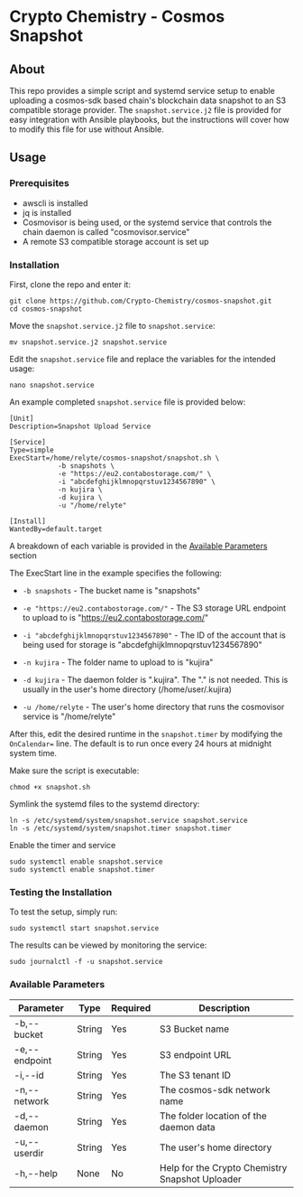 # Crypto Chemistry - Cosmos Snapshot

## About

This repo provides a simple script and systemd service setup to enable uploading a cosmos-sdk based chain's blockchain data snapshot to an S3 compatible storage provider. The `snapshot.service.j2` file is provided for easy integration with Ansible playbooks, but the instructions will cover how to modify this file for use without Ansible.

## Usage

### Prerequisites 
 - awscli is installed
 - jq is installed
 - Cosmovisor is being used, or the systemd service that controls the chain daemon is called "cosmovisor.service"
 - A remote S3 compatible storage account is set up

### Installation

First, clone the repo and enter it:

```
git clone https://github.com/Crypto-Chemistry/cosmos-snapshot.git
cd cosmos-snapshot
```

Move the `snapshot.service.j2` file to `snapshot.service`:

```
mv snapshot.service.j2 snapshot.service
```

Edit the `snapshot.service` file and replace the variables for the intended usage:

```
nano snapshot.service
```

An example completed `snapshot.service` file is provided below:

```
[Unit]
Description=Snapshot Upload Service

[Service]
Type=simple
ExecStart=/home/relyte/cosmos-snapshot/snapshot.sh \
            -b snapshots \
            -e "https://eu2.contabostorage.com/" \
            -i "abcdefghijklmnopqrstuv1234567890" \
            -n kujira \
            -d kujira \
            -u "/home/relyte"

[Install]
WantedBy=default.target
```

A breakdown of each variable is provided in the [Available Parameters](#available-parameters) section

The ExecStart line in the example specifies the following:
- `-b snapshots` - The bucket name is "snapshots"

- `-e "https://eu2.contabostorage.com/"` - The S3 storage URL endpoint to upload to is "https://eu2.contabostorage.com/"

- `-i "abcdefghijklmnopqrstuv1234567890"` - The ID of the account that is being used for storage is "abcdefghijklmnopqrstuv1234567890"

- `-n kujira` - The folder name to upload to is "kujira"

- `-d kujira` - The daemon folder is ".kujira". The "." is not needed. This is usually in the user's home directory (/home/user/.kujira)

- `-u /home/relyte` - The user's home directory that runs the cosmovisor service is "/home/relyte"

After this, edit the desired runtime in the `snapshot.timer` by modifying the `OnCalendar=` line. The default is to run once every 24 hours at midnight system time.

Make sure the script is executable:

```
chmod +x snapshot.sh
```

Symlink the systemd files to the systemd directory:
```
ln -s /etc/systemd/system/snapshot.service snapshot.service
ln -s /etc/systemd/system/snapshot.timer snapshot.timer
```

Enable the timer and service
```
sudo systemctl enable snapshot.service
sudo systemctl enable snapshot.timer
```

### Testing the Installation

To test the setup, simply run:

```
sudo systemctl start snapshot.service
```

The results can be viewed by monitoring the service:

```
sudo journalctl -f -u snapshot.service
```

### Available Parameters

| Parameter     | Type   | Required | Description                                     |
|---------------|--------|----------|-------------------------------------------------|
| -b,--bucket   | String | Yes      | S3 Bucket name                                  |
| -e,--endpoint | String | Yes      | S3 endpoint URL                                 |
| -i,--id       | String | Yes      | The S3 tenant ID                                |
| -n,--network  | String | Yes      | The cosmos-sdk network name                     |
| -d,--daemon   | String | Yes      | The folder location of the daemon data          |
| -u,--userdir  | String | Yes      | The user's home directory                       |
| -h,--help     | None   | No       | Help for the Crypto Chemistry Snapshot Uploader |